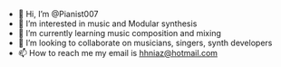 - 👋 Hi, I’m @Pianist007
- 👀 I’m interested in music and Modular synthesis 
- 🌱 I’m currently learning music composition and mixing 
- 💞️ I’m looking to collaborate on musicians, singers, synth developers 
- 📫 How to reach me my email is hhniaz@hotmail.com 

<!---
Pianist007/Pianist007 is a ✨ special ✨ repository because its `README.md` (this file) appears on your GitHub profile.
You can click the Preview link to take a look at your changes.
--->

